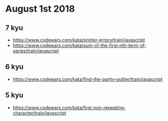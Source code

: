 # August 1st 2018

## 7 kyu

* https://www.codewars.com/kata/printer-errors/train/javascript
* https://www.codewars.com/kata/sum-of-the-first-nth-term-of-series/train/javascript

## 6 kyu

* https://www.codewars.com/kata/find-the-parity-outlier/train/javascript

## 5 kyu

* https://www.codewars.com/kata/first-non-repeating-character/train/javascript
